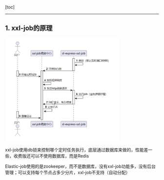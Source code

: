 [toc]

---

## 1. xxl-job的原理

<img src="./assets/image-20251017170310124.png" alt="image-20251017170310124" style="zoom:80%;" />

xxl-job使用db锁来控制哪个定时任务执行，底层通过数据库来做的，性能差一些，收费版还可以不使用数据库，而是Redis

Elastic-job使用的是zookeeper，而不是数据库，没有xxl-job功能多，没有后台管理；可以支持每个节点占多少分片，xxl-job不支持（自动分配）

